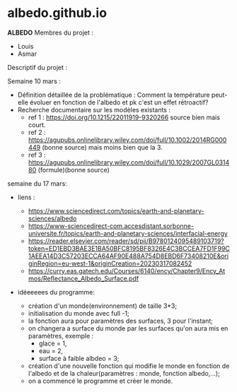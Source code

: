 # albedo.github.io
 **ALBEDO**
 Membres du projet :
 - Louis
 - Asmar

Descriptif du projet :


Semaine 10 mars :
- Définition détaillée de la problématique : Comment la température peut-elle évoluer en fonction de l'albedo et pk c'est un effet rétroactif?
- Recherche documentaire sur les modèles existants :
  - ref 1 : https://doi.org/10.1215/22011919-9320266 source bien mais court.
  - ref 2 : https://agupubs.onlinelibrary.wiley.com/doi/full/10.1002/2014RG000449 (bonne source) mais moins bien que la 3.
  - ref 3 : https://agupubs.onlinelibrary.wiley.com/doi/full/10.1029/2007GL031480  (formule)(bonne source)


semaine du 17 mars:
- liens :
  - https://www.sciencedirect.com/topics/earth-and-planetary-sciences/albedo
  - https://www-sciencedirect-com.accesdistant.sorbonne-universite.fr/topics/earth-and-planetary-sciences/interfacial-energy
  - https://reader.elsevier.com/reader/sd/pii/B9780124095489103719?token=ED1EBD3BAE3E1BA50BFC8195BF8326E4C3BCCEA7FD1F99C1AEEA14D3C57203ECCA64AF90E488A754D8EBD6F73408210E&originRegion=eu-west-1&originCreation=20230317082452
  - https://curry.eas.gatech.edu/Courses/6140/ency/Chapter9/Ency_Atmos/Reflectance_Albedo_Surface.pdf

- idéeeeees du programme: 
  - création d'un monde(environnement) de taille 3\*3;
  - initialisation du monde avec full -1;
  - la fonction aura pour paramètres des surfaces, 3 pour l'instant;
  - on changera a surface du monde par les surfaces qu'on aura mis en paramètres, exemple :
     - glace = 1,
     - eau = 2,
     - surface à faible albdeo = 3;
  - création d'une nouvelle fonction qui modifie le monde en fonction de l'albedo et de la chaleur(paramètres : monde, fonction albedo,...);
  - on a commencé le programme et créer le monde.
